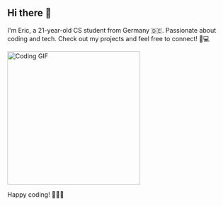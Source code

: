 ## Hi there 👋
I'm Eric, a 21-year-old CS student from Germany 🇩🇪. Passionate about coding and tech. Check out my projects and feel free to connect! 🚀💻

<img src="http://media.giphy.com/media/yYSSBtDgbbRzq/giphy.gif" alt="Coding GIF" width="300"/>

Happy coding! 👨‍💻✨
